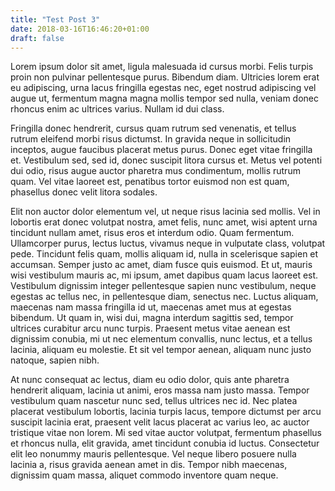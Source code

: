 ```yaml
---
title: "Test Post 3"
date: 2018-03-16T16:46:20+01:00
draft: false
---
```


Lorem ipsum dolor sit amet, ligula malesuada id cursus morbi. Felis turpis proin non pulvinar pellentesque purus. Bibendum diam. Ultricies lorem erat eu adipiscing, urna lacus fringilla egestas nec, eget nostrud adipiscing vel augue ut, fermentum magna magna mollis tempor sed nulla, veniam donec rhoncus enim ac ultrices varius. Nullam id dui class.

Fringilla donec hendrerit, cursus quam rutrum sed venenatis, et tellus rutrum eleifend morbi risus dictumst. In gravida neque in sollicitudin inceptos, augue faucibus placerat metus purus. Donec eget vitae fringilla et. Vestibulum sed, sed id, donec suscipit litora cursus et. Metus vel potenti dui odio, risus augue auctor pharetra mus condimentum, mollis rutrum quam. Vel vitae laoreet est, penatibus tortor euismod non est quam, phasellus donec velit litora sodales.

Elit non auctor dolor elementum vel, ut neque risus lacinia sed mollis. Vel in lobortis erat donec volutpat nostra, amet felis, nunc amet, wisi aptent urna tincidunt nullam amet, risus eros et interdum odio. Quam fermentum. Ullamcorper purus, lectus luctus, vivamus neque in vulputate class, volutpat pede. Tincidunt felis quam, mollis aliquam id, nulla in scelerisque sapien et accumsan. Semper justo ac amet, diam fusce quis euismod. Et ut, mauris wisi vestibulum mauris ac, mi ipsum, amet dapibus quam lacus laoreet est. Vestibulum dignissim integer pellentesque sapien nunc vestibulum, neque egestas ac tellus nec, in pellentesque diam, senectus nec. Luctus aliquam, maecenas nam massa fringilla id ut, maecenas amet mus at egestas bibendum. Ut quam in, wisi dui, magna interdum sagittis sed, tempor ultrices curabitur arcu nunc turpis. Praesent metus vitae aenean est dignissim conubia, mi ut nec elementum convallis, nunc lectus, et a tellus lacinia, aliquam eu molestie. Et sit vel tempor aenean, aliquam nunc justo natoque, sapien nibh.

At nunc consequat ac lectus, diam eu odio dolor, quis ante pharetra hendrerit aliquam, lacinia ut animi, eros massa nam justo massa. Tempor vestibulum quam nascetur nunc sed, tellus ultrices nec id. Nec platea placerat vestibulum lobortis, lacinia turpis lacus, tempore dictumst per arcu suscipit lacinia erat, praesent velit lacus placerat ac varius leo, ac auctor tristique vitae non lorem. Mi sed vitae auctor volutpat, fermentum phasellus et rhoncus nulla, elit gravida, amet tincidunt conubia id luctus. Consectetur elit leo nonummy mauris pellentesque. Vel neque libero posuere nulla lacinia a, risus gravida aenean amet in dis. Tempor nibh maecenas, dignissim quam massa, aliquet commodo inventore quam neque.
